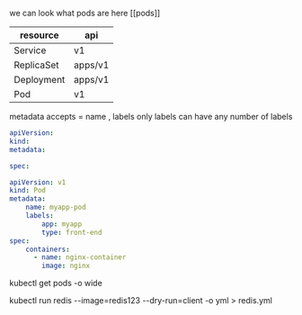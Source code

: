 


we can look what pods are here [[pods]]

| resource   | api     |
| ---------- | ------- |
| Service    | v1      |
| ReplicaSet | apps/v1 |
| Deployment | apps/v1 |
| Pod        | v1      | 

metadata accepts = name , labels only
labels can have any number of labels


```yaml
apiVersion:
kind:
metadata:

spec:
```

```yaml
apiVersion: v1
kind: Pod
metadata:
	name: myapp-pod
	labels:
		app: myapp
		type: front-end
spec:
	containers:
	  - name: nginx-container
	    image: nginx

```

kubectl get pods -o wide

kubectl run redis --image=redis123 --dry-run=client -o yml > redis.yml